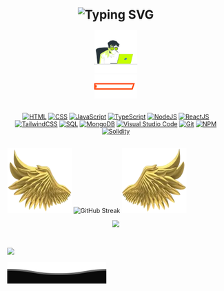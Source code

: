 <!-- ![](assets/Bottom_up.svg) -->

<h1 align="center">
  <img src="https://readme-typing-svg.herokuapp.com?font=Fira+Code&weight=450&duration=2500&pause=1000&color=0EF71F&center=true&vCenter=true&width=450&height=100&lines=Hello+World!+I'm+MaxSM.;Full+Stack+Developer" alt="Typing SVG" />
</h1>

<div id="footer" align="center">
  <img src="./gif/working.gif" width="100"/>
</div>

<div id="center" align="center">
  <img src="./gif/maxskills.gif" width="100"/>
</div>

<br> 

<div align="center">

[![HTML](https://img.shields.io/badge/html5-%23E34F26.svg?style=for-the-badge&logo=html5&logoColor=white)](https://developer.mozilla.org/en-US/docs/Web/HTML)
[![CSS](https://img.shields.io/badge/css3-%231572B6.svg?style=for-the-badge&logo=css3&logoColor=white)](https://developer.mozilla.org/en-US/docs/Web/CSS)
[![JavaScript](https://img.shields.io/badge/javascript-%23323330.svg?style=for-the-badge&logo=javascript&logoColor=%23F7DF1E)](https://developer.mozilla.org/en-US/docs/Web/JavaScript)
[![TypeScript](https://img.shields.io/badge/TypeScript-3178C6.svg?style=for-the-badge&logo=TypeScript&logoColor=FFF)](https://www.typescriptlang.org/)
[![NodeJS](https://img.shields.io/badge/node.js-6DA55F?style=for-the-badge&logo=node.js&logoColor=white)](https://nodejs.org)
[![ReactJS](https://img.shields.io/badge/-ReactJS-61DAFB?logo=react&logoColor=gray&style=for-the-badge)](https://react.dev/)
[![TailwindCSS](https://img.shields.io/badge/tailwindcss-0F172A?style=for-the-badge&logo=tailwindcss&logoColor=FFF)](https://tailwindcss.com/)
[![SQL](https://img.shields.io/badge/SQL-4169E1?style=for-the-badge&logo=postgresql&logoColor=white)](https://www.mysql.com/)
[![MongoDB](https://img.shields.io/badge/-MongoDB-green?logo=mongodb&logoColor=darkgreen&style=for-the-badge)](https://www.mongodb.com/)
[![Visual Studio Code](https://img.shields.io/badge/Visual%20Studio%20Code-0078d7.svg?style=for-the-badge&logo=visual-studio-code&logoColor=white)](https://code.visualstudio.com/)
[![Git](https://img.shields.io/badge/Git-F05032?style=for-the-badge&logo=git&logoColor=white)](https://git-scm.com/)
[![NPM](https://img.shields.io/badge/NPM-%23000000.svg?style=for-the-badge&logo=npm&logoColor=white)](https://www.npmjs.com/)
[![Solidity](https://img.shields.io/badge/Solidity-363636?style=for-the-badge&logo=solidity&logoColor=white)](https://soliditylang.org/)

</div>

<br>

<!-- [![GitHub Streak](https://github-readme-streak-stats.herokuapp.com?user=Starklord17&theme=highcontrast)](https://git.io/streak-stats) -->

  <picture>
    <source media="(max-width: 730px)" srcset="data:image/png;base64,iVBORw0KGgoAAAANSUhEUgAAAAEAAAABCAQAAAC1HAwCAAAAC0lEQVR42mNkYAAAAAYAAjCB0C8AAAAASUVORK5CYII=">
    <img height="150" width="150" src="WEBP/left.webp" alt="Left decoration">
  </picture>

  <picture>
    <source media="(max-width: 730px)" srcset="https://github-readme-streak-stats.herokuapp.com?user=Starklord17&theme=highcontrast&hide_border=true">
    <source media="(min-width: 731px)" srcset="https://github-readme-streak-stats.herokuapp.com?user=Starklord17&theme=highcontrast&hide_border=true&background=FFFFFF00">
    <img src="https://github-readme-streak-stats.herokuapp.com?user=Starklord17&theme=highcontrast" alt="GitHub Streak">
  </picture>

  <picture>
    <source media="(max-width: 730px)" srcset="data:image/png;base64,iVBORw0KGgoAAAANSUhEUgAAAAEAAAABCAQAAAC1HAwCAAAAC0lEQVR42mNkYAAAAAYAAjCB0C8AAAAASUVORK5CYII=">
    <img height="150" width="150" src="WEBP/right.webp" alt="Right decoration">
  </picture>

<br>

</p>
  <p align="center">
    <a href="https://www.linkedin.com/in/maximiliano-santin/" alt="Linkedin"><img src="https://cdn-icons-png.flaticon.com/512/145/145807.png" width="35px"</a>
</p>

<br>

![](https://komarev.com/ghpvc/?username=Starklord17&color=brightgreen)

![](assets/Bottom_down.svg)
